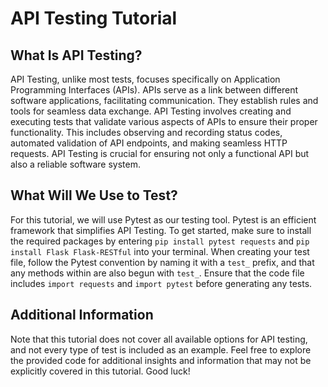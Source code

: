 # API Testing Tutorial
## What Is API Testing?
API Testing, unlike most tests, focuses specifically on Application Programming Interfaces (APIs). 
APIs serve as a link between different software applications, facilitating communication. 
They establish rules and tools for seamless data exchange. 
API Testing involves creating and executing tests that validate various aspects of APIs to ensure their proper functionality. 
This includes observing and recording status codes, automated validation of API endpoints, and making seamless HTTP requests. 
API Testing is crucial for ensuring not only a functional API but also a reliable software system.

## What Will We Use to Test?
For this tutorial, we will use Pytest as our testing tool. 
Pytest is an efficient framework that simplifies API Testing. 
To get started, make sure to install the required packages by entering `pip install pytest requests` and `pip install Flask Flask-RESTful` into your terminal. 
When creating your test file, follow the Pytest convention by naming it with a `test_` prefix, and that any methods within are also begun with `test_`.
Ensure that the code file includes `import requests` and `import pytest` before generating any tests.

## Additional Information
Note that this tutorial does not cover all available options for API testing, and not every type of test is included as an example. 
Feel free to explore the provided code for additional insights and information that may not be explicitly covered in this tutorial. 
Good luck!






